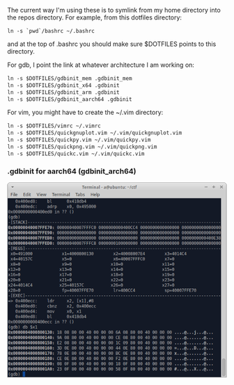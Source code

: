 The current way I'm using these is to symlink from my home directory into the repos directory. For example, from this dotfiles directory:

```
ln -s `pwd`/bashrc ~/.bashrc
```

and at the top of .bashrc you should make sure $DOTFILES points to this directory.

For gdb, I point the link at whatever architecture I am working on:
```
ln -s $DOTFILES/gdbinit_mem .gdbinit_mem
ln -s $DOTFILES/gdbinit_x64 .gdbinit
ln -s $DOTFILES/gdbinit_arm .gdbinit
ln -s $DOTFILES/gdbinit_aarch64 .gdbinit
```

For vim, you might have to create the ~/.vim directory:
```
ln -s $DOTFILES/vimrc ~/.vimrc
ln -s $DOTFILES/quickgnuplot.vim ~/.vim/quickgnuplot.vim
ln -s $DOTFILES/quickpy.vim ~/.vim/quickpy.vim
ln -s $DOTFILES/quickpng.vim ~/.vim/quickpng.vim
ln -s $DOTFILES/quickc.vim ~/.vim/quickc.vim
```

### .gdbinit for aarch64 (gdbinit_arch64)
![screenshot](misc/screenshot_gdbinit_aarch64.png?raw=true "screenshot")

